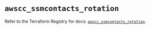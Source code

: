 # `awscc_ssmcontacts_rotation`

Refer to the Terraform Registry for docs: [`awscc_ssmcontacts_rotation`](https://registry.terraform.io/providers/hashicorp/awscc/0.70.0/docs/resources/ssmcontacts_rotation).
